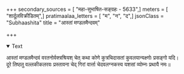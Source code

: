 +++
secondary_sources = [ "महा-सुभाषित-सङ्ग्रहः - 5633",]
meters = [ "शार्दूलविक्रीडितम्",]
pratimaalaa_letters = [ "म", "न", "द",]
jsonClass = "Subhaashita"
title = "आस्तां मण्डलमैन्दवम्"

+++

<details open><summary>Text</summary>

आस्तां मण्डलमैन्दवं वरतनोर्वक्त्रश्रियश् चेत् कथा कोणे कुत्रचिदासतां कुवलयान्यक्ष्णोः प्रसङ्गो यदि।  
दूरे तिष्ठतु वल्लकीकलरवः प्रस्तावना चेद् गिरां वार्त्ता चेदवलग्नकस्य यशसां व्योम्नः प्रथायै नमः॥
</details>
